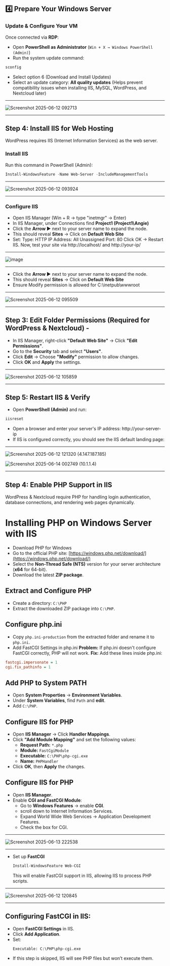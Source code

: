  ## 4️⃣ Prepare Your Windows Server  
### **Update & Configure Your VM** 
Once connected via **RDP**:
- Open **PowerShell as Administrator** (`Win + X → Windows PowerShell (Admin)`)  
- Run the system update command:
```powershell
sconfig
```
- Select option 6 (Download and Install Updates)
- Select an update category: **All quality updates** (Helps prevent compatibility issues when installing IIS, MySQL, WordPress, and Nextcloud later)
___

![Screenshot 2025-06-12 092713](https://github.com/user-attachments/assets/8a31a0b3-48a4-4ecb-a011-a852651a235a)
___

##  **Step 4: Install IIS for Web Hosting**

WordPress requires IIS (Internet Information Services) as the web server.

 ### **Install IIS**
Run this command in PowerShell (Admin):
```powershell
Install-WindowsFeature -Name Web-Server -IncludeManagementTools
```
___
![Screenshot 2025-06-12 093924](https://github.com/user-attachments/assets/5c4d3115-8292-4863-aa89-6be25c908244)
___
### **Configure IIS**
- Open IIS Manager (Win + R → type "inetmgr" → Enter)
- In IIS Manager, under Connections find **Project1 (Project1\\Angie)**
- Click the **Arrow ▶** next to your server name to expand the node.
- This should reveal **Sites** → Click on **Default Web Site**
-  Set:
Type: HTTP
IP Address: All Unassigned
Port: 80
Click OK → Restart IIS.
Now, test your site via http://localhost/ and http://your-ip/
____

![image](https://github.com/user-attachments/assets/876a30df-8eb0-4a2c-afa6-9a26fe3095f2)
____

- Click the **Arrow ▶** next to your server name to expand the node.
- This should reveal **Sites** → Click on **Default Web Site**
- Ensure Modify permission is allowed for C:\inetpub\wwwroot
___

![Screenshot 2025-06-12 095509](https://github.com/user-attachments/assets/8823a7df-2e72-4d0e-a7dd-c5ce20609837)

___

##  Step 3: Edit Folder Permissions (Required for WordPress & Nextcloud)  -
- In IIS Manager, right-click **"Default Web Site"** → Click **"Edit Permissions"**.  
- Go to the **Security** tab and select **"Users"**.  
- Click **Edit** → Choose **"Modify"** permission to allow changes.  
- Click **OK** and **Apply** the settings.  
___
  
![Screenshot 2025-06-12 105859](https://github.com/user-attachments/assets/40aa52bf-7d73-4737-a442-2ec80f8e750f)

___

##  Step 5: Restart IIS & Verify  
- Open **PowerShell (Admin)** and run:  
```powershell
iisreset
```
- Open a browser and enter your server's IP address:
http://your-server-ip 
- If IIS is configured correctly, you should see the IIS default landing page:
___
  ![Screenshot 2025-06-12 121320](https://github.com/user-attachments/assets/77a4d7e7-e54d-4d40-b263-cb2b17b7f4fd)
  (4.147.187.185)

  ![Screenshot 2025-06-14 002749](https://github.com/user-attachments/assets/5332b45e-d5bd-4adf-9cac-5e30d2a14634)
  (10.1.1.4)
 ____

##  Step 4: Enable PHP Support in IIS  
WordPress & Nextcloud require PHP for handling login authentication, database connections, and rendering web pages dynamically.

# Installing PHP on Windows Server with IIS

- Download PHP for Windows
- Go to the official PHP site: [https://windows.php.net/download/](https://windows.php.net/download/)
- Select the **Non-Thread Safe (NTS)** version for your server architecture (**x64** for 64-bit).
- Download the latest **ZIP package**.

##  Extract and Configure PHP
- Create a directory: `C:\PHP`
- Extract the downloaded ZIP package into `C:\PHP`.

##  Configure php.ini
- Copy `php.ini-production` from the extracted folder and rename it to `php.ini`.
- Add FastCGI Settings in php.ini
**Problem:** If php.ini doesn't configure FastCGI correctly, PHP will not work.
**Fix:** Add these lines inside php.ini:
```ini
fastcgi.impersonate = 1
cgi.fix_pathinfo = 1
```
##  Add PHP to System PATH
- Open **System Properties** → **Environment Variables**.
- Under **System Variables**, find `Path` and **edit**.
- Add `C:\PHP`.

##  Configure IIS for PHP

- Open **IIS Manager** → Click **Handler Mappings**.  
- Click **"Add Module Mapping"** and set the following values:  
   - **Request Path:** `*.php`  
   - **Module:** `FastCgiModule`
   - **Executable:** `C:\PHP\php-cgi.exe`  
   - **Name:** `PHPHandler`  
- Click **OK**, then **Apply** the changes.

##  Configure IIS for PHP

- Open **IIS Manager**.
- Enable **CGI and FastCGI Module**:
   - Go to **Windows Features** → enable **CGI**.
   - scroll down to Internet Information Services.
   - Expand World Wide Web Services → Application Development Features.
   - Check the box for CGI.
 ___
 ![Screenshot 2025-06-13 222538](https://github.com/user-attachments/assets/ab7b5887-34d8-4d44-8ba2-1872f20bcc9f)
____


- Set up **FastCGI**
  ```Powershell
  Install-WindowsFeature Web-CGI
  ```
   This will enable FastCGI support in IIS, allowing IIS to process PHP scripts.
___
 ![Screenshot 2025-06-12 120845](https://github.com/user-attachments/assets/b96d508b-53ea-4975-97ef-5668a8e22de0)
 
______
##  **Configuring FastCGI in IIS:**
   - Open **FastCGI Settings** in IIS.
   - Click **Add Application**.
   - Set:
     ```
     Executable: C:\PHP\php-cgi.exe
     ```
-  If this step is skipped, IIS will see PHP files but won’t execute them.



